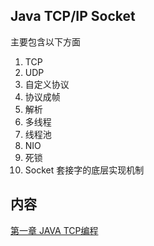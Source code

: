 ## Java TCP/IP Socket

主要包含以下方面

 1. TCP
 2. UDP
 3. 自定义协议
 4. 协议成帧
 5. 解析
 6. 多线程
 7. 线程池
 8. NIO
 9. 死锁
 10. Socket 套接字的底层实现机制


## 内容

[第一章 JAVA TCP编程](https://github.com/crystalGS/JavaSocket/issues/1)
